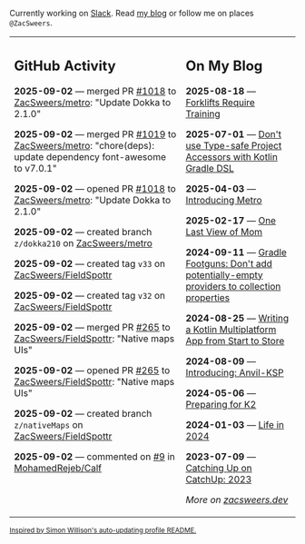 Currently working on [Slack](https://slack.com/). Read [my blog](https://zacsweers.dev/) or follow me on places `@ZacSweers`.

<table><tr><td valign="top" width="60%">

## GitHub Activity
<!-- githubActivity starts -->
**2025-09-02** — merged PR [#1018](https://github.com/ZacSweers/metro/pull/1018) to [ZacSweers/metro](https://github.com/ZacSweers/metro): "Update Dokka to 2.1.0"

**2025-09-02** — merged PR [#1019](https://github.com/ZacSweers/metro/pull/1019) to [ZacSweers/metro](https://github.com/ZacSweers/metro): "chore(deps): update dependency font-awesome to v7.0.1"

**2025-09-02** — opened PR [#1018](https://github.com/ZacSweers/metro/pull/1018) to [ZacSweers/metro](https://github.com/ZacSweers/metro): "Update Dokka to 2.1.0"

**2025-09-02** — created branch `z/dokka210` on [ZacSweers/metro](https://github.com/ZacSweers/metro)

**2025-09-02** — created tag `v33` on [ZacSweers/FieldSpottr](https://github.com/ZacSweers/FieldSpottr)

**2025-09-02** — created tag `v32` on [ZacSweers/FieldSpottr](https://github.com/ZacSweers/FieldSpottr)

**2025-09-02** — merged PR [#265](https://github.com/ZacSweers/FieldSpottr/pull/265) to [ZacSweers/FieldSpottr](https://github.com/ZacSweers/FieldSpottr): "Native maps UIs"

**2025-09-02** — opened PR [#265](https://github.com/ZacSweers/FieldSpottr/pull/265) to [ZacSweers/FieldSpottr](https://github.com/ZacSweers/FieldSpottr): "Native maps UIs"

**2025-09-02** — created branch `z/nativeMaps` on [ZacSweers/FieldSpottr](https://github.com/ZacSweers/FieldSpottr)

**2025-09-02** — commented on [#9](https://github.com/MohamedRejeb/Calf/issues/9#issuecomment-3246796722) in [MohamedRejeb/Calf](https://github.com/MohamedRejeb/Calf)
<!-- githubActivity ends -->
</td><td valign="top" width="40%">

## On My Blog
<!-- blog starts -->
**2025-08-18** — [Forklifts Require Training](https://www.zacsweers.dev/forklifts-require-training/)

**2025-07-01** — [Don't use Type-safe Project Accessors with Kotlin Gradle DSL](https://www.zacsweers.dev/dont-use-type-safe-project-accessors-with-kotlin-gradle-dsl/)

**2025-04-03** — [Introducing Metro](https://www.zacsweers.dev/introducing-metro/)

**2025-02-17** — [One Last View of Mom](https://www.zacsweers.dev/one-last-view-of-mom/)

**2024-09-11** — [Gradle Footguns: Don't add potentially-empty providers to collection properties](https://www.zacsweers.dev/gradle-footgun-adding-empty-providers-to-collection-properties/)

**2024-08-25** — [Writing a Kotlin Multiplatform App from Start to Store](https://www.zacsweers.dev/writing-a-kotlin-multiplatform-app-from-start-to-store/)

**2024-08-09** — [Introducing: Anvil-KSP](https://www.zacsweers.dev/introducing-anvil-ksp/)

**2024-05-06** — [Preparing for K2](https://www.zacsweers.dev/preparing-for-k2/)

**2024-01-03** — [Life in 2024](https://www.zacsweers.dev/life-in-2024/)

**2023-07-09** — [Catching Up on CatchUp: 2023](https://www.zacsweers.dev/catching-up-on-catchup-2023/)
<!-- blog ends -->
_More on [zacsweers.dev](https://zacsweers.dev/)_
</td></tr></table>

<sub><a href="https://simonwillison.net/2020/Jul/10/self-updating-profile-readme/">Inspired by Simon Willison's auto-updating profile README.</a></sub>